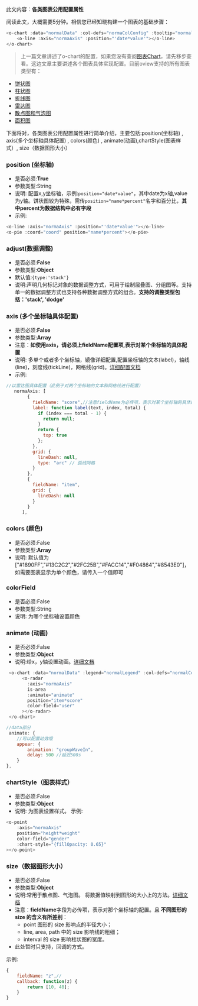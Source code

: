 此文内容：**各类图表公用配置属性**

阅读此文，大概需要5分钟。相信您已经知晓构建一个图表的基础步骤：

```javascript
<o-chart :data="normalData" :col-defs="normaColConfig" :tooltip="normalTootip">
    <o-line :axis="normaAxis" :position="'date*value'"></o-line>
</o-chart>

```
> 上一篇文章讲述了o-chart的配置，如果您没有查阅[图表Chart](https://mrgaogang.github.io/article/oview/Chart.html)，请先移步查看。这边文章主要讲述各个图表具体实现配置。目前oview支持的所有图表类型有：
- [饼状图](https://mrgaogang.github.io/oview/docs/#/pie)
- [柱状图](https://mrgaogang.github.io/oview/docs/#/histo)
- [折线图](https://mrgaogang.github.io/oview/docs/#/line)
- [雷达图](https://mrgaogang.github.io/oview/docs/#/radar)
- [散点图和气泡图](https://mrgaogang.github.io/oview/docs/#/point)
- [面积图](https://mrgaogang.github.io/oview/docs/#/area)


下面将对，各类图表公用配置属性进行简单介绍，主要包括:position(坐标轴) , axis(多个坐标轴具体配置) , colors(颜色) , animate(动画),chartStyle(图表样式）, size（数据图形大小）


### position (坐标轴)
- 是否必须:**True**
- 参数类型:String
- 说明: 配置x,y坐标轴，示例:`position="date*value"`，其中date为x轴,value为y轴。饼状图较为特殊，需传`position="name*percent"`名字和百分比，**其中percent为数据结构中必有字段**
- 示例:

```js
<o-line :axis="normaAxis" :position="'date*value'"></o-line>
<o-pie :coord="coord" position="name*percent"></o-pie>

```

### adjust(数据调整)
- 是否必须:**False**
- 参数类型:**Object**
- 默认值:`{type:'stack'}`
- 说明:声明几何标记对象的数据调整方式，可用于绘制层叠图、分组图等。支持单一的数据调整方式也支持各种数据调整方式的组合。**支持的调整类型包括：'stack', 'dodge'**




### axis (多个坐标轴具体配置)
- 是否必须:**False**
- 参数类型:**Array**
- 注意：**如使用axis，请必须上fieldName配置项,表示对某个坐标轴的具体配置**
- 说明: 多单个或者多个坐标轴，镜像详细配置,配置坐标轴的文本(label)，轴线(line)，刻度线(tickLine)，网格线(grid)。[详细配置文档](https://www.yuque.com/antv/f2/api-axis#5kktpp)
- 示例:

```js
//以雷达图具体配置（此例子对两个坐标轴的文本和网格线进行配置）
   normaAxis: [
        {
          fieldName: "score",//注意fieldName为必传项，表示对某个坐标轴的具体配置
          label: function label(text, index, total) {
            if (index === total - 1) {
              return null;
            }
            return {
              top: true
            };
          },
          grid: {
            lineDash: null,
            type: "arc" // 弧线网格
          }
        },
        {
          fieldName: "item",
          grid: {
            lineDash: null
          }
        }
      ],

```


### colors (颜色)
- 是否必须:False
- 参数类型:**Array**
- 说明: 默认值为["#1890FF","#13C2C2","#2FC25B","#FACC14","#F04864","#8543E0"]，如需要图表显示为单个颜色，请传入一个值即可

### colorField
- 是否必须:False
- 参数类型:String
- 说明: 为哪个坐标轴设置颜色


### animate (动画)
- 是否必须:False
- 参数类型:**Object**
- 说明:给x，y轴设置动画。[详细文档](https://www.yuque.com/antv/f2/api-animate#1fwryo)

```js
 <o-chart :data="normalData" :legend="normalLegend" :col-defs="normalColumnConfig">
      <o-radar
        :axis="normaAxis"
        is-area
        :animate="animate"
        position="item*score"
        color-field="user"
      ></o-radar>
 </o-chart>

//data部分
 animate: {
    //可以配置动效哦
    appear: {
        animation: "groupWaveIn",
        delay: 500 //延迟500s
    }
},
```



### chartStyle（图表样式）
- 是否必须:False
- 参数类型:**Object**
- 说明: 为图表设置样式。
示例:

```js
<o-point
    :axis="normaAxis"
    position="height*weight"
    color-field="gender"
    :chart-style="{fillOpacity: 0.65}"
></o-point>

```

### size（数据图形大小）
- 是否必须:False
- 参数类型:**Object**
- 说明:常用于散点图、气泡图。 将数据值映射到图形的大小上的方法。[详细文档](https://www.yuque.com/antv/f2/api-geometry#75hbfn)
- 注意：**fieldName**字段为必传项，表示对那个坐标轴的配置。且 **不同图形的 size 的含义有所差别**：
    - point 图形的 size 影响点的半径大小；
    - line, area, path 中的 size 影响线的粗细；
    - interval 的 size 影响柱状图的宽度。
- 此处暂时只支持，回调的方式。

示例:

```js
{
    fieldName: "z",//
    callback: function(z) {
        return [10, 40];
    }
}
```
